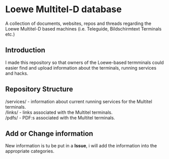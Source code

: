 # Loewe Multitel-D database
A collection of documents, websites, repos and threads regarding the Loewe Multitel-D based machines (i.e. Teleguide, Bildschirmtext Terminals etc.)


## Introduction

I made this repository so that owners of the Loewe-based termminals could easier find and upload information about the terminals, running services and hacks.

## Repository Structure
/services/ - information about current running services for the Multitel terminals.  \
/links/ - links associated with the Multitel terminals.\
/pdfs/ - PDF:s associated with the Multitel terminals.

## Add or Change information
New information is tu be put in a **Issue**, i will add the information into the appropriate categories.
